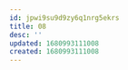 ```yaml
---
id: jpwi9su9d9zy6q1nrg5ekrs
title: 08
desc: ''
updated: 1680993111008
created: 1680993111008
---
```

